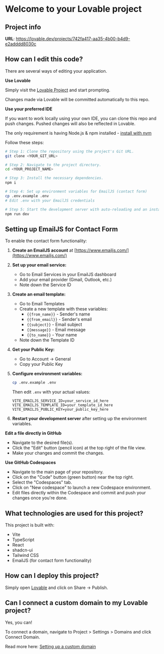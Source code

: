 # Welcome to your Lovable project

## Project info

**URL**: https://lovable.dev/projects/742fa417-aa35-4b00-b4d9-e2adddd8030c

## How can I edit this code?

There are several ways of editing your application.

**Use Lovable**

Simply visit the [Lovable Project](https://lovable.dev/projects/742fa417-aa35-4b00-b4d9-e2adddd8030c) and start prompting.

Changes made via Lovable will be committed automatically to this repo.

**Use your preferred IDE**

If you want to work locally using your own IDE, you can clone this repo and push changes. Pushed changes will also be reflected in Lovable.

The only requirement is having Node.js & npm installed - [install with nvm](https://github.com/nvm-sh/nvm#installing-and-updating)

Follow these steps:

```sh
# Step 1: Clone the repository using the project's Git URL.
git clone <YOUR_GIT_URL>

# Step 2: Navigate to the project directory.
cd <YOUR_PROJECT_NAME>

# Step 3: Install the necessary dependencies.
npm i

# Step 4: Set up environment variables for EmailJS (contact form)
cp .env.example .env
# Edit .env with your EmailJS credentials

# Step 5: Start the development server with auto-reloading and an instant preview.
npm run dev
```

## Setting up EmailJS for Contact Form

To enable the contact form functionality:

1. **Create an EmailJS account** at [https://www.emailjs.com/](https://www.emailjs.com/)

2. **Set up your email service:**
   - Go to Email Services in your EmailJS dashboard
   - Add your email provider (Gmail, Outlook, etc.)
   - Note down the Service ID

3. **Create an email template:**
   - Go to Email Templates
   - Create a new template with these variables:
     - `{{from_name}}` - Sender's name
     - `{{from_email}}` - Sender's email
     - `{{subject}}` - Email subject
     - `{{message}}` - Email message
     - `{{to_name}}` - Your name
   - Note down the Template ID

4. **Get your Public Key:**
   - Go to Account → General
   - Copy your Public Key

5. **Configure environment variables:**
   ```bash
   cp .env.example .env
   ```
   Then edit `.env` with your actual values:
   ```
   VITE_EMAILJS_SERVICE_ID=your_service_id_here
   VITE_EMAILJS_TEMPLATE_ID=your_template_id_here
   VITE_EMAILJS_PUBLIC_KEY=your_public_key_here
   ```

6. **Restart your development server** after setting up the environment variables.

**Edit a file directly in GitHub**

- Navigate to the desired file(s).
- Click the "Edit" button (pencil icon) at the top right of the file view.
- Make your changes and commit the changes.

**Use GitHub Codespaces**

- Navigate to the main page of your repository.
- Click on the "Code" button (green button) near the top right.
- Select the "Codespaces" tab.
- Click on "New codespace" to launch a new Codespace environment.
- Edit files directly within the Codespace and commit and push your changes once you're done.

## What technologies are used for this project?

This project is built with:

- Vite
- TypeScript
- React
- shadcn-ui
- Tailwind CSS
- EmailJS (for contact form functionality)

## How can I deploy this project?

Simply open [Lovable](https://lovable.dev/projects/742fa417-aa35-4b00-b4d9-e2adddd8030c) and click on Share -> Publish.

## Can I connect a custom domain to my Lovable project?

Yes, you can!

To connect a domain, navigate to Project > Settings > Domains and click Connect Domain.

Read more here: [Setting up a custom domain](https://docs.lovable.dev/tips-tricks/custom-domain#step-by-step-guide)
